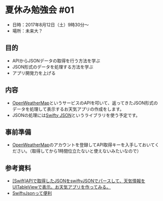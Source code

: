 # 夏休み勉強会 #01
- 日時：2017年8月12日（土）9時30分〜
- 場所：未来大？

## 目的
- APIからJSONデータの取得を行う方法を学ぶ
- JSON形式のデータを処理する方法を学ぶ
- アプリ開発力を上げる

## 内容
- [OpenWeatherMap](https://openweathermap.org/)というサービスのAPIを叩いて、返ってきたJSON形式のデータを処理して表示するお天気アプリの作成をします。
- JSONの処理には[Swifty JSON](https://github.com/SwiftyJSON/SwiftyJSON)というライブラリを使う予定です。

## 事前準備 
- [OpenWeatherMap](https://openweathermap.org/)のアカウントを登録してAPI取得キーを入手しておいてください。（取得してから1時間位立たないと使えないみたいなので）

## 参考資料
- [[Swift]APIで取得したJSONをswiftyJSONでパースして、天気情報をUITableViewで表示。お天気アプリを作ってみる。](http://qiita.com/yonell/items/c5432207868fa2d5cfc9)
- [SwiftyJsonって便利](http://qiita.com/shunsukekyuwa/items/6b5f8e34756fcd50797c)